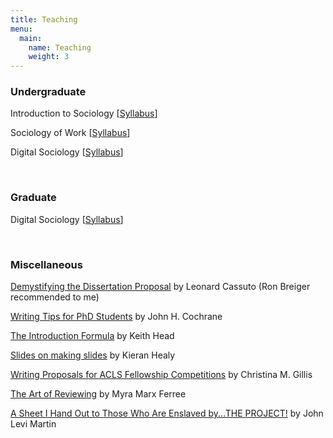 ```yaml
---
title: Teaching
menu:
  main:
    name: Teaching
    weight: 3
---
```


### Undergraduate

Introduction to Sociology [[Syllabus](/UGintroSP25.pdf)]

Sociology of Work [[Syllabus](/UGwork.pdf)]

Digital Sociology [[Syllabus](/UGdigitalFA24.pdf)]

<br />

### Graduate

Digital Sociology [[Syllabus](/GradDigitalSP25.pdf)]

<br />

### Miscellaneous

[Demystifying the Dissertation Proposal](https://www.chronicle.com/article/demystifying-the-dissertation-proposal/) by Leonard Cassuto (Ron Breiger recommended to me)

[Writing Tips for PhD Students](https://static1.squarespace.com/static/5e6033a4ea02d801f37e15bb/t/5eea8ee7c4488718b640f3c6/1592430312374/phd_paper_writing.pdf) by John H. Cochrane

[The Introduction Formula](http://blogs.ubc.ca/khead/research/research-advice/formula) by Keith Head

[Slides on making slides](https://kieranhealy.org/blog/archives/2018/03/24/making-slides/) by Kieran Healy

[Writing Proposals for ACLS Fellowship Competitions](https://www.acls.org/wp-content/uploads/2021/10/Writing-Fellowship-Proposals-1.pdf) by Christina M. Gillis

[The Art of Reviewing](https://www.ssc.wisc.edu/gender/wp-content/uploads/2014/04/Myras-Tipsheet0804.pdf) by Myra Marx Ferree

[A Sheet I Hand Out to Those Who Are Enslaved by...THE PROJECT!](https://home.uchicago.edu/~jlmartin/Talks/The%20Project.pdf) by John Levi Martin

<br />